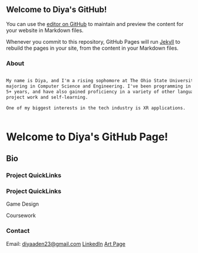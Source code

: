## Welcome to Diya's GitHub! 

You can use the [editor on GitHub](https://github.com/diyaAden/diyaAden/edit/master/index.md) to maintain and preview the content for your website in Markdown files.

Whenever you commit to this repository, GitHub Pages will run [Jekyll](https://jekyllrb.com/) to rebuild the pages in your site, from the content in your Markdown files.

### About


```markdown

My name is Diya, and I'm a rising sophomore at The Ohio State University. I'm 
majoring in Computer Science and Engineering. I've been programming in Java for 
5+ years, and have also gained proficiency in a variety of other languages through 
project work and self-learning.

One of my biggest interests in the tech industry is XR applications. 



```
# Welcome to Diya's GitHub Page!
## Bio
### Project QuickLinks


### Project QuickLinks 

Game Design

Coursework

### Contact

Email: diyaaden23@gmail.com
[LinkedIn](https://help.github.com/categories/github-pages-basics/)
[Art Page](https://github.com/contact)
